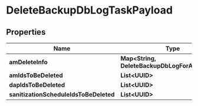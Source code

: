 

# DeleteBackupDbLogTaskPayload


## Properties

Name | Type | Description | Notes
------------ | ------------- | ------------- | -------------
**amDeleteInfo** | **Map&lt;String, DeleteBackupDbLogForAmPayload&gt;** |  |  [optional]
**amIdsToBeDeleted** | **List&lt;UUID&gt;** |  |  [optional]
**dapIdsToBeDeleted** | **List&lt;UUID&gt;** |  |  [optional]
**sanitizationScheduleIdsToBeDeleted** | **List&lt;UUID&gt;** |  |  [optional]



